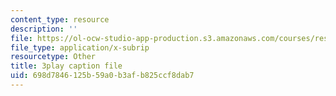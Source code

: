 ```yaml
---
content_type: resource
description: ''
file: https://ol-ocw-studio-app-production.s3.amazonaws.com/courses/res-6-006-video-demonstrations-in-lasers-and-optics-spring-2008/698d7846125b59a0b3afb825ccf8dab7_uzXLhTW9wWQ.vtt
file_type: application/x-subrip
resourcetype: Other
title: 3play caption file
uid: 698d7846-125b-59a0-b3af-b825ccf8dab7
---
```

